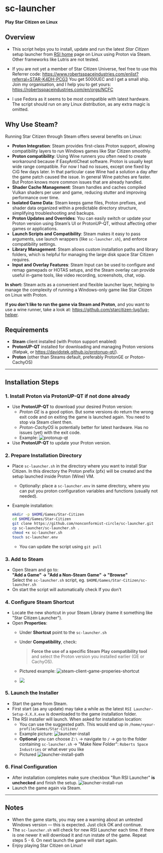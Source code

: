 # sc-launcher
**Play Star Citizen on Linux**

## Overview

* This script helps you to install, update and run the latest *Star Citizen* setup launcher from [RSI home](https://robertsspaceindustries.com/en/download) page on Linux using Proton via Steam. Other frameworks like Lutris are not tested.

* If you are not yet a member of Star Citizen Universe, feel free to use this Referrer code: https://www.robertsspaceindustries.com/enlist?referral=STAR-K4DH-PCG3
  You get 5000UEC and I get a small ship. Join my organisation, and I help you to get yours: https://robertsspaceindustries.com/en/orgs/NCFC
  
* I use Fedora as it seems to be most compatible with latest hardware. The script should run on any Linux distribution, as any extra magic is omitted.

## Why Use Steam?

Running Star Citizen through Steam offers several benefits on Linux:

- **Proton Integration**: Steam provides first-class Proton support, allowing compatibility layers to run Windows games like Star Citizen smoothly.
- **Proton compatibility**: Using Wine runners you often need to create workaround because if EasyAntiCheat software. Proton is usually kept wide range compatible. For now I had no issues, except one fixed by CiG few days later. In that particular case Wine had a solution a day after the game patch caused the issue. In general Wine patches are faster. But Proton knows more common issues that are already handled.
- **Shader Cache Management**: Steam handles and caches compiled Vulkan shaders per user and game, reducing stutter and improving performance over time.
- **Isolated Game Data**: Steam keeps game files, Proton prefixes, and shader data organized within a predictable directory structure, simplifying troubleshooting and backups.
- **Proton Updates and Overrides**: You can easily switch or update your Proton version using Steam’s UI or ProtonUP-QT, without affecting other games or applications.
- **Launch Scripts and Compatibility**: Steam makes it easy to pass arguments, use launch wrappers (like `sc-launcher.sh`), and enforce compatibility settings.
- **Library Management**: Steam allows custom installation paths and library folders, which is helpful for managing the large disk space Star Citizen requires.
- **Input and Overlay Features**: Steam Input can be used to configure and remap gamepads or HOTAS setups, and the Steam overlay can provide useful in-game tools, like video recording, screenshots, chat, voip.

**In short:** Steam acts as a convenient and flexible launcher layer, helping to manage the complexity of running a Windows-only game like Star Citizen on Linux with Proton.

I**f you don't like to run the game via Steam and Proton**, and you want to use a wine runner, take a look at: https://github.com/starcitizen-lug/lug-helper. 

## Requirements

- **Steam** client installed (with Proton support enabled)
- **ProtonUP-QT**  installed for downloading and managing Proton versions (flatpak, or https://davidotek.github.io/protonup-qt/).
- **Proton** (other than Steams default, preferably ProtonGE or Proton-CachyOS)

---

## Installation Steps

### 1. Install Proton via ProtonUP-QT if not done already

- Use **ProtonUP-QT** to download your desired Proton version:
  - *Proton GE* is a good option. But some versions do return the wrong exit code and on exiting the game is launched again. You need to stop via Steam client then.
  - *Proton-CachyOS* is potentially better for latest hardware. Has no issues (yet) with the exit code.
  - Example:
    ![protonup-qt](media/protonup-qt.png)
- Use **ProtonUP-QT** to update your Proton version.

### 2. Prepare Installation Directory

- Place `sc-launcher.sh` in the directory where you want to install Star Citizen. In this directory the Proton prefix (pfx) will be created and the setup launched inside Proton (Wine) VM.

  - Optionally: place a `sc-launcher.env` in same directory, where you can put you proton configuration variables and functions (usually not needed).

- Example installation:

  ```bash
  mkdir -p $HOME/Games/Star-Citizen
  cd $HOME/Games/Star-Citizen
  git clone https://github.com/nonconformist-circle/sc-launcher.git
  cp sc-launcher/sc-launcher.sh .
  chmod +x sc-launcher.sh
  touch sc-launcher.env
  ```

  * You can update the script using `git pull` 

### 3. Add to Steam

- Open Steam and go to:  
  **"Add a Game" → "Add a Non-Steam Game" → "Browse"**  
  Select the `sc-launcher.sh` script, eg. `$HOME/Games/Star-Citizen/sc-launcher.sh`
- On start the script will automatically check If you don't

### 4. Configure Steam Shortcut

- Locate the new shortcut in your Steam Library (name it something like "Star Citizen Launcher").
- Open **Properties**:
  - Under **Shortcut** point to the `sc-launcher.sh`
  - Under **Compatibility**, check:
    > **Force the use of a specific Steam Play compatibility tool**  
    and select the Proton version you installed earlier (GE or CachyOS).
    
  - Pictured example:
    ![steam-client-game-properies-shortcut](media/steam-client-game-properies-shortcut.png)
    
  - ![](media/steam-client-game-properies-compat.png) 



### 5. Launch the Installer

- Start the game from Steam.
- First start (as any update) may take a while as the latest `RSI Launcher-Setup-X.X.X.exe` is downloaded to the game installation folder.
- The RSI installer will launch. When asked for installation location:
  - You can use the suggested path. This would end up in `/home/<your-profile/Games/Star-Citizen/`
  - Example picture: 
    ![launcher-install](media/launcher-install.png)
  - **Optional** you can choose `Z:\` → navigate to `/` → go to the folder containing `sc-launcher.sh` → "Make New Folder":  `Roberts Space Industries` or what ever you like
  - Pictured
    ![launcher-install-path](media/launcher-install-path.png)

### 6. Final Configuration

- After installation completes make sure checkbox "Run RSI Launcher" **is unchecked** and finish the setup.
  ![launcher-install-run](media/launcher-install-run.png)
- Launch the game again via Steam.



---

## Notes

- When the game starts, you may see a warning about an untested Windows version — this is expected. Just click OK and continue.
- The `sc-launcher.sh` will check for new RSI Launcher each time. If there is one newer it will download it and run instate of the game. Repeat steps 5 - 6. On next launch the game will start again.
- Enjoy playing Star Citizen on Linux!
